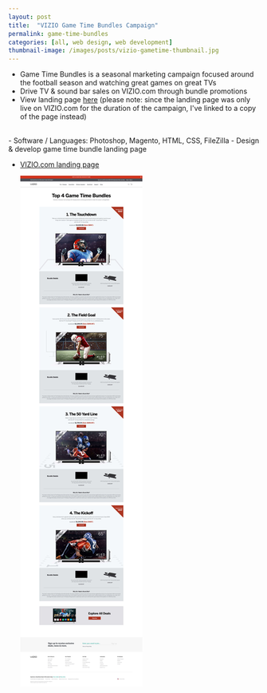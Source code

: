 ```yaml
---
layout: post
title:  "VIZIO Game Time Bundles Campaign"
permalink: game-time-bundles
categories: [all, web design, web development]
thumbnail-image: /images/posts/vizio-gametime-thumbnail.jpg
---
```


- Game Time Bundles is a seasonal marketing campaign focused around the football season and watching great games on great TVs
- Drive TV & sound bar sales on VIZIO.com through bundle promotions
- View landing page [here](/images/posts/vizio-gametime-landing-page.html) (please note: since the landing page was only live on VIZIO.com for the duration of the campaign, I've linked to a copy of the page instead)

<br>
- Software / Languages: Photoshop, Magento, HTML, CSS, FileZilla
- Design & develop game time bundle landing page

<div class="clear-float"></div>

<ul class="post-images">
	<a href="/vizio-gametime-landing-page.html">
		<li>
			<p>VIZIO.com landing page</p>
			<img src="/images/posts/vizio-gametime-1.jpg" alt="VIZIO.com Game Time Bundle Landing Page">
		</li>
	</a>

</ul>



